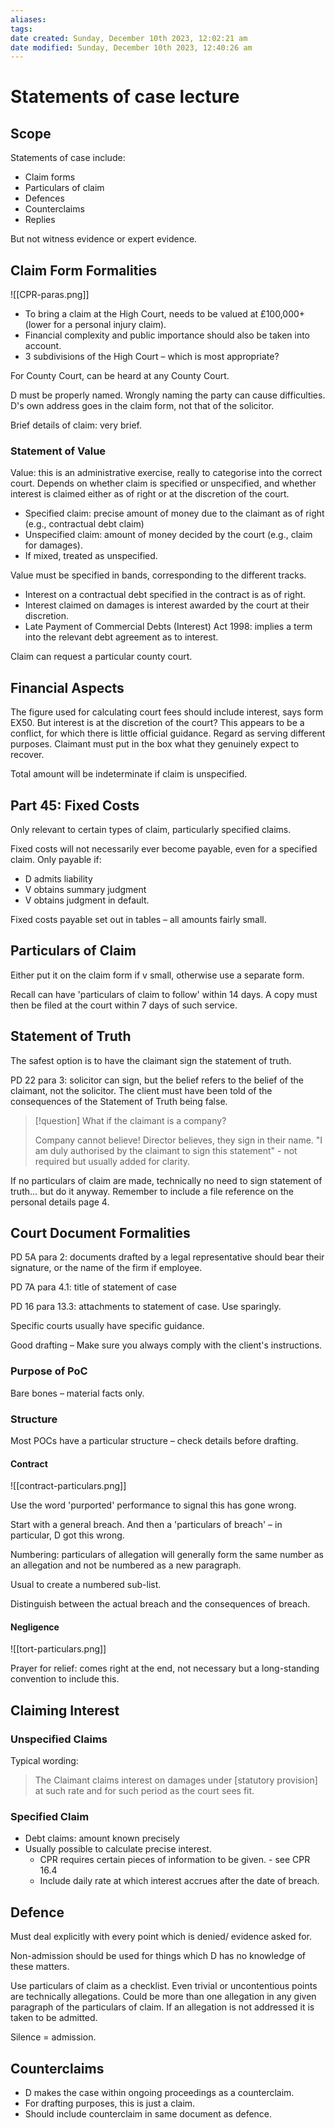 ```yaml
---
aliases: 
tags: 
date created: Sunday, December 10th 2023, 12:02:21 am
date modified: Sunday, December 10th 2023, 12:40:26 am
---
```


# Statements of case lecture

## Scope

Statements of case include:

- Claim forms
- Particulars of claim
- Defences
- Counterclaims
- Replies

But not witness evidence or expert evidence.

## Claim Form Formalities

![[CPR-paras.png]]

- To bring a claim at the High Court, needs to be valued at £100,000+ (lower for a personal injury claim).
- Financial complexity and public importance should also be taken into account.
- 3 subdivisions of the High Court – which is most appropriate?

For County Court, can be heard at any County Court.

D must be properly named. Wrongly naming the party can cause difficulties. D's own address goes in the claim form, not that of the solicitor.

Brief details of claim: very brief.

### Statement of Value

Value: this is an administrative exercise, really to categorise into the correct court. Depends on whether claim is specified or unspecified, and whether interest is claimed either as of right or at the discretion of the court.

- Specified claim: precise amount of money due to the claimant as of right (e.g., contractual debt claim)
- Unspecified claim: amount of money decided by the court (e.g., claim for damages).
- If mixed, treated as unspecified.

Value must be specified in bands, corresponding to the different tracks.

- Interest on a contractual debt specified in the contract is as of right.
- Interest claimed on damages is interest awarded by the court at their discretion.
- Late Payment of Commercial Debts (Interest) Act 1998: implies a term into the relevant debt agreement as to interest.

Claim can request a particular county court.

## Financial Aspects

The figure used for calculating court fees should include interest, says form EX50. But interest is at the discretion of the court? This appears to be a conflict, for which there is little official guidance. Regard as serving different purposes. Claimant must put in the box what they genuinely expect to recover.

Total amount will be indeterminate if claim is unspecified.

## Part 45: Fixed Costs

Only relevant to certain types of claim, particularly specified claims.

Fixed costs will not necessarily ever become payable, even for a specified claim. Only payable if:

- D admits liability
- V obtains summary judgment
- V obtains judgment in default.

Fixed costs payable set out in tables – all amounts fairly small.

## Particulars of Claim

Either put it on the claim form if v small, otherwise use a separate form.

Recall can have 'particulars of claim to follow' within 14 days. A copy must then be filed at the court within 7 days of such service.

## Statement of Truth

The safest option is to have the claimant sign the statement of truth.

PD 22 para 3: solicitor can sign, but the belief refers to the belief of the claimant, not the solicitor. The client must have been told of the consequences of the Statement of Truth being false.

> [!question] What if the claimant is a company?
> 
> 
> Company cannot believe! Director believes, they sign in their name. "I am duly authorised by the claimant to sign this statement" - not required but usually added for clarity. 

If no particulars of claim are made, technically no need to sign statement of truth… but do it anyway. Remember to include a file reference on the personal details page 4.

## Court Document Formalities

PD 5A para 2: documents drafted by a legal representative should bear their signature, or the name of the firm if employee.

PD 7A para 4.1: title of statement of case

PD 16 para 13.3: attachments to statement of case. Use sparingly.

Specific courts usually have specific guidance.

Good drafting – Make sure you always comply with the client's instructions.

### Purpose of PoC

Bare bones – material facts only.

### Structure

Most POCs have a particular structure – check details before drafting.

#### Contract

![[contract-particulars.png]]

Use the word 'purported' performance to signal this has gone wrong.

Start with a general breach. And then a 'particulars of breach' – in particular, D got this wrong.

Numbering: particulars of allegation will generally form the same number as an allegation and not be numbered as a new paragraph.

Usual to create a numbered sub-list.

Distinguish between the actual breach and the consequences of breach.

#### Negligence

![[tort-particulars.png]]

Prayer for relief: comes right at the end, not necessary but a long-standing convention to include this.

## Claiming Interest

### Unspecified Claims

Typical wording:

> The Claimant claims interest on damages under [statutory provision] at such rate and for such period as the court sees fit.

### Specified Claim

- Debt claims: amount known precisely
- Usually possible to calculate precise interest.
	- CPR requires certain pieces of information to be given. - see CPR 16.4
	- Include daily rate at which interest accrues after the date of breach.

## Defence

Must deal explicitly with every point which is denied/ evidence asked for.

Non-admission should be used for things which D has no knowledge of these matters.

Use particulars of claim as a checklist. Even trivial or uncontentious points are technically allegations. Could be more than one allegation in any given paragraph of the particulars of claim. If an allegation is not addressed it is taken to be admitted.

Silence = admission.

## Counterclaims

- D makes the case within ongoing proceedings as a counterclaim.
- For drafting purposes, this is just a claim.
- Should include counterclaim in same document as defence.
